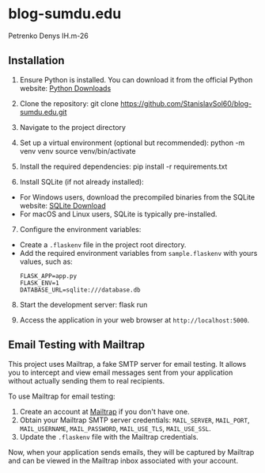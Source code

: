 # blog-sumdu.edu
Petrenko Denys IH.m-26

## Installation
1. Ensure Python is installed. You can download it from the official Python website: [Python Downloads](https://www.python.org/downloads/)

2. Clone the repository:
git clone https://github.com/StanislavSol60/blog-sumdu.edu.git

3. Navigate to the project directory

4. Set up a virtual environment (optional but recommended):
python -m venv venv
source venv/bin/activate

5. Install the required dependencies:
pip install -r requirements.txt

6. Install SQLite (if not already installed):
- For Windows users, download the precompiled binaries from the SQLite website: [SQLite Download](https://www.sqlite.org/download.html)
- For macOS and Linux users, SQLite is typically pre-installed.

7. Configure the environment variables:
- Create a `.flaskenv` file in the project root directory.
- Add the required environment variables from `sample.flaskenv` with yours values, such as:
  ```
  FLASK_APP=app.py
  FLASK_ENV=1
  DATABASE_URL=sqlite:///database.db
  ```

8. Start the development server:
flask run

9. Access the application in your web browser at `http://localhost:5000`.


## Email Testing with Mailtrap
This project uses Mailtrap, a fake SMTP server for email testing. It allows you to intercept and view email messages sent from your application without actually sending them to real recipients.

To use Mailtrap for email testing:
1. Create an account at [Mailtrap](https://mailtrap.io/) if you don't have one.
2. Obtain your Mailtrap SMTP server credentials: `MAIL_SERVER`, `MAIL_PORT`, `MAIL_USERNAME`, `MAIL_PASSWORD`, `MAIL_USE_TLS`, `MAIL_USE_SSL`.
3. Update the `.flaskenv` file with the Mailtrap credentials.

Now, when your application sends emails, they will be captured by Mailtrap and can be viewed in the Mailtrap inbox associated with your account.